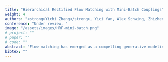```yaml
---
title: "Hierarchical Rectified Flow Matching with Mini-Batch Couplings"
weight: 4
authors: "<strong>Yichi Zhang</strong>, Yici Yan, Alex Schwing, Zhizhen Zhao"
conference: "Under review. "
image: "/assets/images/HRF-mini-batch.png"
# project: ""
# paper: ""
# code: ""
abstract: "Flow matching has emerged as a compelling generative modeling approach that is widely used across domains. To generate data via a flow matching model, an ordinary differential equation (ODE) is numerically solved via forward integration of the modeled velocity field. To better capture the multi-modality that is inherent in typical velocity fields, hierarchical flow matching was recently introduced. It uses a hierarchy of ODEs that are numerically integrated when generating data. This hierarchy of ODEs captures the multi-modal velocity distribution just like vanilla flow matching is capable of modeling a multi-modal data distribution. While this hierarchy enables to model multi-modal velocity distributions, the complexity of the modeled distribution remains identical across levels of the hierarchy. In this paper, we study how to gradually adjust the complexity of the distributions across different levels of the hierarchy via mini-batch couplings. We show the benefits of mini-batch couplings in hierarchical rectified flow matching via compelling results on synthetic and imaging data. "
bibtex: ""
---
```

